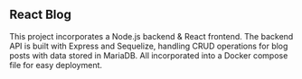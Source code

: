 ## React Blog

This project incorporates a Node.js backend & React frontend. The backend API is built with Express and Sequelize, handling CRUD operations for blog posts with data stored in MariaDB.
All incorporated into a Docker compose file for easy deployment.